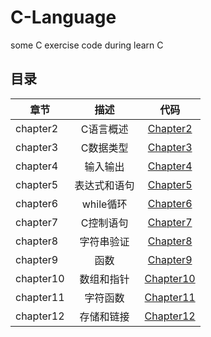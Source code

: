 # C-Language
some C exercise code during learn C
## 目录
| 章节 |  描述  |  代码  |
|------|:-------:|:----------:|
| chapter2 | C语言概述  | [Chapter2](Chapter2) |
| chapter3 | C数据类型  |  [Chapter3](Chapter3) |
| chapter4 | 输入输出   |  [Chapter4](Chapter4) |
| chapter5 | 表达式和语句|  [Chapter5](Chapter5) |
| chapter6 | while循环  |  [Chapter6](Chapter6) |
| chapter7 | C控制语句  |  [Chapter7](Chapter7) |
| chapter8 | 字符串验证 |  [Chapter8](Chapter8) |
| chapter9 |  函数      |  [Chapter9](Chapter9) |
| chapter10|  数组和指针|  [Chapter10](Chapter10) |
| chapter11| 字符函数   |  [Chapter11](Chapter11) |
| chapter12| 存储和链接 |  [Chapter12](Chapter12) |